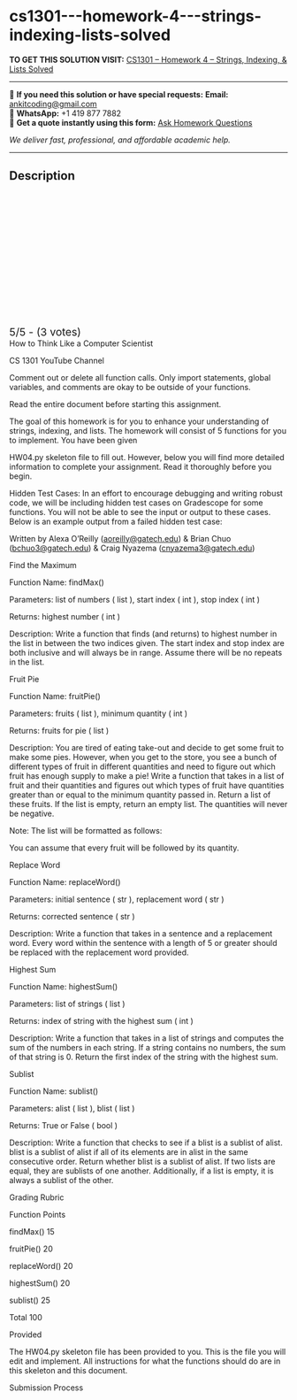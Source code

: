 # cs1301---homework-4---strings-indexing-lists-solved
**TO GET THIS SOLUTION VISIT:** [CS1301 – Homework 4 – Strings, Indexing, & Lists Solved](https://www.ankitcodinghub.com/product/cs1301-homework-4-strings-indexing-lists-solved/)


---

📩 **If you need this solution or have special requests:** **Email:** ankitcoding@gmail.com  
📱 **WhatsApp:** +1 419 877 7882  
📄 **Get a quote instantly using this form:** [Ask Homework Questions](https://www.ankitcodinghub.com/services/ask-homework-questions/)

*We deliver fast, professional, and affordable academic help.*

---

<h2>Description</h2>



<div class="kk-star-ratings kksr-auto kksr-align-center kksr-valign-top" data-payload="{&quot;align&quot;:&quot;center&quot;,&quot;id&quot;:&quot;123786&quot;,&quot;slug&quot;:&quot;default&quot;,&quot;valign&quot;:&quot;top&quot;,&quot;ignore&quot;:&quot;&quot;,&quot;reference&quot;:&quot;auto&quot;,&quot;class&quot;:&quot;&quot;,&quot;count&quot;:&quot;3&quot;,&quot;legendonly&quot;:&quot;&quot;,&quot;readonly&quot;:&quot;&quot;,&quot;score&quot;:&quot;5&quot;,&quot;starsonly&quot;:&quot;&quot;,&quot;best&quot;:&quot;5&quot;,&quot;gap&quot;:&quot;4&quot;,&quot;greet&quot;:&quot;Rate this product&quot;,&quot;legend&quot;:&quot;5\/5 - (3 votes)&quot;,&quot;size&quot;:&quot;24&quot;,&quot;title&quot;:&quot;CS1301 - Homework 4 - Strings, Indexing, \u0026amp; Lists Solved&quot;,&quot;width&quot;:&quot;138&quot;,&quot;_legend&quot;:&quot;{score}\/{best} - ({count} {votes})&quot;,&quot;font_factor&quot;:&quot;1.25&quot;}">

<div class="kksr-stars">

<div class="kksr-stars-inactive">
            <div class="kksr-star" data-star="1" style="padding-right: 4px">


<div class="kksr-icon" style="width: 24px; height: 24px;"></div>
        </div>
            <div class="kksr-star" data-star="2" style="padding-right: 4px">


<div class="kksr-icon" style="width: 24px; height: 24px;"></div>
        </div>
            <div class="kksr-star" data-star="3" style="padding-right: 4px">


<div class="kksr-icon" style="width: 24px; height: 24px;"></div>
        </div>
            <div class="kksr-star" data-star="4" style="padding-right: 4px">


<div class="kksr-icon" style="width: 24px; height: 24px;"></div>
        </div>
            <div class="kksr-star" data-star="5" style="padding-right: 4px">


<div class="kksr-icon" style="width: 24px; height: 24px;"></div>
        </div>
    </div>

<div class="kksr-stars-active" style="width: 138px;">
            <div class="kksr-star" style="padding-right: 4px">


<div class="kksr-icon" style="width: 24px; height: 24px;"></div>
        </div>
            <div class="kksr-star" style="padding-right: 4px">


<div class="kksr-icon" style="width: 24px; height: 24px;"></div>
        </div>
            <div class="kksr-star" style="padding-right: 4px">


<div class="kksr-icon" style="width: 24px; height: 24px;"></div>
        </div>
            <div class="kksr-star" style="padding-right: 4px">


<div class="kksr-icon" style="width: 24px; height: 24px;"></div>
        </div>
            <div class="kksr-star" style="padding-right: 4px">


<div class="kksr-icon" style="width: 24px; height: 24px;"></div>
        </div>
    </div>
</div>


<div class="kksr-legend" style="font-size: 19.2px;">
            5/5 - (3 votes)    </div>
    </div>
How to Think Like a Computer Scientist

CS 1301 YouTube Channel

Comment out or delete all function calls. Only import statements, global variables, and comments are okay to be outside of your functions.

Read the entire document before starting this assignment.

The goal of this homework is for you to enhance your understanding of strings, indexing, and lists. The homework will consist of 5 functions for you to implement. You have been given

HW04.py skeleton file to fill out. However, below you will find more detailed information to complete your assignment. Read it thoroughly before you begin.

Hidden Test Cases: In an effort to encourage debugging and writing robust code, we will be including hidden test cases on Gradescope for some functions. You will not be able to see the input or output to these cases. Below is an example output from a failed hidden test case:

Written by Alexa O’Reilly (aoreilly@gatech.edu) &amp; Brian Chuo (bchuo3@gatech.edu) &amp; Craig Nyazema (cnyazema3@gatech.edu)

Find the Maximum

Function Name: findMax()

Parameters: list of numbers ( list ), start index ( int ), stop index ( int )

Returns: highest number ( int )

Description: Write a function that finds (and returns) to highest number in the list in between the two indices given. The start index and stop index are both inclusive and will always be in range. Assume there will be no repeats in the list.

Fruit Pie

Function Name: fruitPie()

Parameters: fruits ( list ), minimum quantity ( int )

Returns: fruits for pie ( list )

Description: You are tired of eating take-out and decide to get some fruit to make some pies. However, when you get to the store, you see a bunch of different types of fruit in different quantities and need to figure out which fruit has enough supply to make a pie! Write a function that takes in a list of fruit and their quantities and figures out which types of fruit have quantities greater than or equal to the minimum quantity passed in. Return a list of these fruits. If the list is empty, return an empty list. The quantities will never be negative.

Note: The list will be formatted as follows:

You can assume that every fruit will be followed by its quantity.

Replace Word

Function Name: replaceWord()

Parameters: initial sentence ( str ), replacement word ( str )

Returns: corrected sentence ( str )

Description: Write a function that takes in a sentence and a replacement word. Every word within the sentence with a length of 5 or greater should be replaced with the replacement word provided.

Highest Sum

Function Name: highestSum()

Parameters: list of strings ( list )

Returns: index of string with the highest sum ( int )

Description: Write a function that takes in a list of strings and computes the sum of the numbers in each string. If a string contains no numbers, the sum of that string is 0. Return the first index of the string with the highest sum.

Sublist

Function Name: sublist()

Parameters: alist ( list ), blist ( list )

Returns: True or False ( bool )

Description: Write a function that checks to see if a blist is a sublist of alist. blist is a sublist of alist if all of its elements are in alist in the same consecutive order. Return whether blist is a sublist of alist. If two lists are equal, they are sublists of one another. Additionally, if a list is empty, it is always a sublist of the other.

Grading Rubric

Function Points

findMax() 15

fruitPie() 20

replaceWord() 20

highestSum() 20

sublist() 25

Total 100

Provided

The HW04.py skeleton file has been provided to you. This is the file you will edit and implement. All instructions for what the functions should do are in this skeleton and this document.

Submission Process
